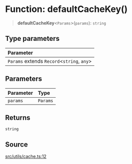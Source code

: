 # Function: defaultCacheKey()

> **defaultCacheKey**\<`Params`\>(`params`): `string`

## Type parameters

| Parameter |
| :------ |
| `Params` extends `Record`\<`string`, `any`\> |

## Parameters

| Parameter | Type |
| :------ | :------ |
| `params` | `Params` |

## Returns

`string`

## Source

[src/utils/cache.ts:12](https://github.com/dexaai/llm-tools/blob/98f7fd5/src/utils/cache.ts#L12)
